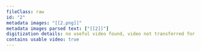 ```yaml
---
fileClass: raw
id: "2"
metadata images: "[[2.png]]"
metadata images parsed text: ["[[2]]"]
digitization details: no useful video found, video not transferred for parsing
contains usable video: true
---
```

